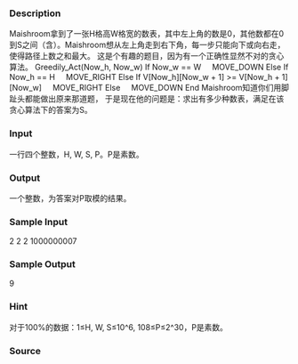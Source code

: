 
### Description
Maishroom拿到了一张H格高W格宽的数表，其中左上角的数是0，其他数都在0到S之间（含）。Maishroom想从左上角走到右下角，每一步只能向下或向右走，使得路径上数之和最大。
这是个有趣的题目，因为有一个正确性显然不对的贪心算法。
Greedily_Act(Now_h, Now_w)
If Now_w == W
    MOVE_DOWN
Else If Now_h == H
    MOVE_RIGHT
Else If V[Now_h][Now_w + 1] >= V[Now_h + 1][Now_w]
    MOVE_RIGHT
Else
    MOVE_DOWN
End
Maishroom知道你们用脚趾头都能做出原来那道题，
于是现在他的问题是：求出有多少种数表，满足在该贪心算法下的答案为S。

### Input
一行四个整数，H, W, S, P。P是素数。

### Output
一个整数，为答案对P取模的结果。

### Sample Input
2 2 2 1000000007	
### Sample Output
9
### Hint
对于100%的数据：1≤H, W, S≤10^6, 108≤P≤2^30，P是素数。


### Source
